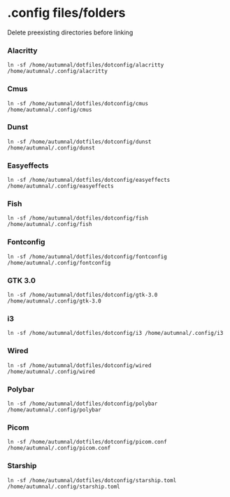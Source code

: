 # .config files/folders
Delete preexisting directories before linking


### Alacritty
`ln -sf /home/autumnal/dotfiles/dotconfig/alacritty /home/autumnal/.config/alacritty`

### Cmus
`ln -sf /home/autumnal/dotfiles/dotconfig/cmus /home/autumnal/.config/cmus`

### Dunst
`ln -sf /home/autumnal/dotfiles/dotconfig/dunst /home/autumnal/.config/dunst`

### Easyeffects
`ln -sf /home/autumnal/dotfiles/dotconfig/easyeffects /home/autumnal/.config/easyeffects`

### Fish
`ln -sf /home/autumnal/dotfiles/dotconfig/fish /home/autumnal/.config/fish`

### Fontconfig
`ln -sf /home/autumnal/dotfiles/dotconfig/fontconfig /home/autumnal/.config/fontconfig`

### GTK 3.0
`ln -sf /home/autumnal/dotfiles/dotconfig/gtk-3.0 /home/autumnal/.config/gtk-3.0`

### i3
`ln -sf /home/autumnal/dotfiles/dotconfig/i3 /home/autumnal/.config/i3`

### Wired
`ln -sf /home/autumnal/dotfiles/dotconfig/wired /home/autumnal/.config/wired`

### Polybar
`ln -sf /home/autumnal/dotfiles/dotconfig/polybar /home/autumnal/.config/polybar`

### Picom
`ln -sf /home/autumnal/dotfiles/dotconfig/picom.conf /home/autumnal/.config/picom.conf`

### Starship
`ln -sf /home/autumnal/dotfiles/dotconfig/starship.toml /home/autumnal/.config/starship.toml`
